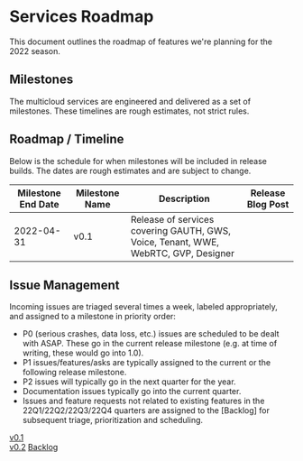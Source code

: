 # Services Roadmap
This document outlines the roadmap of features we're planning for the 2022 season.

## Milestones

The multicloud services are engineered and delivered as a set of milestones. These timelines are rough estimates, not strict rules.

## Roadmap / Timeline

Below is the schedule for when milestones will be included in release builds. The dates are rough estimates and are subject to change.


| Milestone End Date | Milestone Name | Description|Release Blog Post |
| ------------------ | -------------- | ------------------------- | ---|
| 2022-04-31| v0.1 |Release of services covering GAUTH, GWS, Voice, Tenant, WWE, WebRTC, GVP, Designer||

## Issue Management

Incoming issues are triaged several times a week, labeled appropriately, and assigned to a milestone in priority order:

* P0 (serious crashes, data loss, etc.) issues are scheduled to be dealt with ASAP. These go in the current release milestone (e.g. at time of writing, these would go into 1.0).
* P1 issues/features/asks are typically assigned to the current or the following release milestone.
* P2 issues will typically go in the next quarter for the year.
* Documentation issues typically go into the current quarter.
* Issues and feature requests not related to existing features in the 22Q1/22Q2/22Q3/22Q4 quarters are assigned to the [Backlog] for subsequent triage, prioritization and scheduling.

[v0.1](../../../wiki/Release-Notes#v01)  
[v0.2](../../../wiki/Release-Notes#v02) 
[Backlog](../../../wiki/Release-Notes#Backlog)
